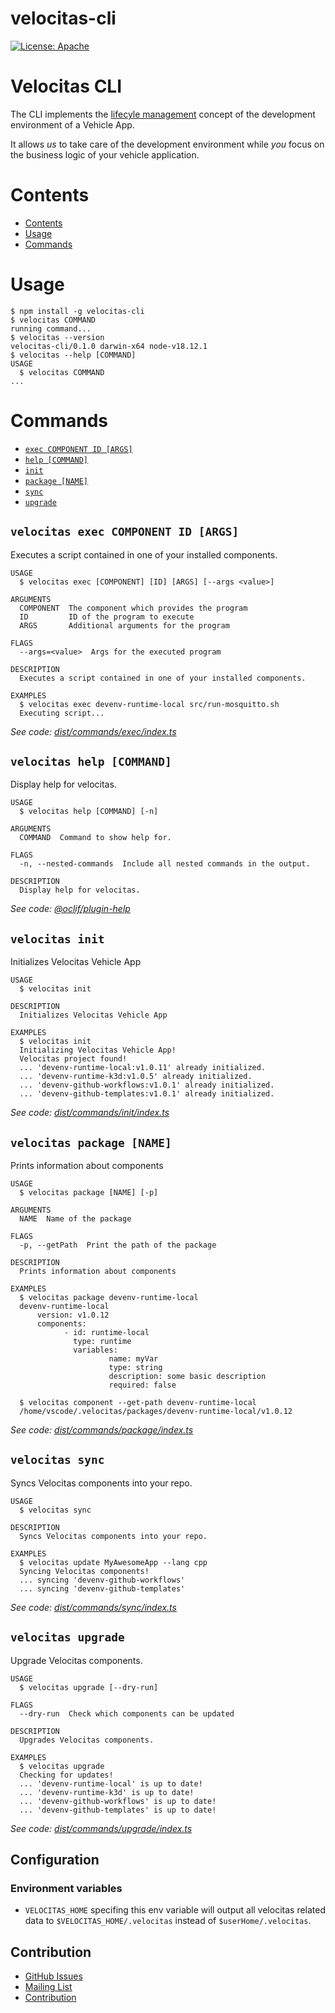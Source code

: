 # velocitas-cli

[![License: Apache](https://img.shields.io/badge/License-Apache-yellow.svg)](http://www.apache.org/licenses/LICENSE-2.0)

Velocitas CLI
=================
The CLI implements the [lifecyle management](link-to-velocitas-docs) concept of the development environment of
a Vehicle App.

It allows *us* to take care of the development environment while *you* focus on the business logic of your vehicle application. 


# Contents

<!-- toc -->
* [Contents](#contents)
* [Usage](#usage)
* [Commands](#commands)
<!-- tocstop -->

# Usage
<!-- usage -->
```sh-session
$ npm install -g velocitas-cli
$ velocitas COMMAND
running command...
$ velocitas --version
velocitas-cli/0.1.0 darwin-x64 node-v18.12.1
$ velocitas --help [COMMAND]
USAGE
  $ velocitas COMMAND
...
```
<!-- usagestop -->
# Commands
<!-- commands -->
<!-- no toc -->
- [`exec COMPONENT ID [ARGS]`](#velocitas-exec-component-id-args)
- [`help [COMMAND]`](#velocitas-help-command)
- [`init`](#velocitas-init)
- [`package [NAME]`](#velocitas-package-name)
- [`sync`](#velocitas-sync)
- [`upgrade`](#velocitas-upgrade)

## `velocitas exec COMPONENT ID [ARGS]`

Executes a script contained in one of your installed components.

```
USAGE
  $ velocitas exec [COMPONENT] [ID] [ARGS] [--args <value>]

ARGUMENTS
  COMPONENT  The component which provides the program
  ID         ID of the program to execute
  ARGS       Additional arguments for the program

FLAGS
  --args=<value>  Args for the executed program

DESCRIPTION
  Executes a script contained in one of your installed components.

EXAMPLES
  $ velocitas exec devenv-runtime-local src/run-mosquitto.sh
  Executing script...
```

_See code: [dist/commands/exec/index.ts](./src/commands/exec/index.ts)_

## `velocitas help [COMMAND]`

Display help for velocitas.

```
USAGE
  $ velocitas help [COMMAND] [-n]

ARGUMENTS
  COMMAND  Command to show help for.

FLAGS
  -n, --nested-commands  Include all nested commands in the output.

DESCRIPTION
  Display help for velocitas.
```

_See code: [@oclif/plugin-help](https://github.com/oclif/plugin-help/blob/v5.1.19/src/commands/help.ts)_

## `velocitas init`

Initializes Velocitas Vehicle App

```
USAGE
  $ velocitas init

DESCRIPTION
  Initializes Velocitas Vehicle App

EXAMPLES
  $ velocitas init
  Initializing Velocitas Vehicle App!
  Velocitas project found!
  ... 'devenv-runtime-local:v1.0.11' already initialized.
  ... 'devenv-runtime-k3d:v1.0.5' already initialized.
  ... 'devenv-github-workflows:v1.0.1' already initialized.
  ... 'devenv-github-templates:v1.0.1' already initialized.
```

_See code: [dist/commands/init/index.ts](./src/commands/init/index.ts)_

## `velocitas package [NAME]`

Prints information about components

```
USAGE
  $ velocitas package [NAME] [-p]

ARGUMENTS
  NAME  Name of the package

FLAGS
  -p, --getPath  Print the path of the package

DESCRIPTION
  Prints information about components

EXAMPLES
  $ velocitas package devenv-runtime-local
  devenv-runtime-local
      version: v1.0.12
      components:
            - id: runtime-local
              type: runtime
              variables:
                      name: myVar
                      type: string
                      description: some basic description
                      required: false

  $ velocitas component --get-path devenv-runtime-local
  /home/vscode/.velocitas/packages/devenv-runtime-local/v1.0.12
```

_See code: [dist/commands/package/index.ts](./src/commands/package/index.ts)_

## `velocitas sync`

Syncs Velocitas components into your repo.

```
USAGE
  $ velocitas sync

DESCRIPTION
  Syncs Velocitas components into your repo.

EXAMPLES
  $ velocitas update MyAwesomeApp --lang cpp
  Syncing Velocitas components!
  ... syncing 'devenv-github-workflows'
  ... syncing 'devenv-github-templates'
```

_See code: [dist/commands/sync/index.ts](./src/commands/sync/index.ts)_

## `velocitas upgrade`

Upgrade Velocitas components.

```
USAGE
  $ velocitas upgrade [--dry-run]

FLAGS
  --dry-run  Check which components can be updated

DESCRIPTION
  Upgrades Velocitas components.

EXAMPLES
  $ velocitas upgrade
  Checking for updates!
  ... 'devenv-runtime-local' is up to date!
  ... 'devenv-runtime-k3d' is up to date!
  ... 'devenv-github-workflows' is up to date!
  ... 'devenv-github-templates' is up to date!
```

_See code: [dist/commands/upgrade/index.ts](./src/commands/update/index.ts)_
<!-- commandsstop -->

## Configuration

### Environment variables

* `VELOCITAS_HOME` specifing this env variable will output all velocitas related data to `$VELOCITAS_HOME/.velocitas` instead of `$userHome/.velocitas`.

## Contribution
- [GitHub Issues](https://github.com/eclipse-velocitas/velocitas-cli/issues)
- [Mailing List](https://accounts.eclipse.org/mailing-list/velocitas-dev)
- [Contribution](https://eclipse-velocitas.github.io/velocitas-docs/docs/contribution/)
